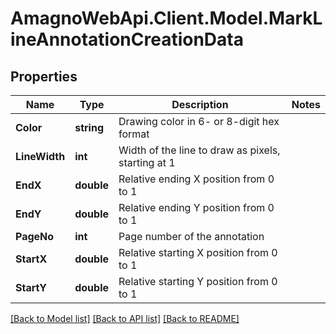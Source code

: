
# AmagnoWebApi.Client.Model.MarkLineAnnotationCreationData

## Properties

Name | Type | Description | Notes
------------ | ------------- | ------------- | -------------
**Color** | **string** | Drawing color in 6- or 8-digit hex format | 
**LineWidth** | **int** | Width of the line to draw as pixels, starting at 1 | 
**EndX** | **double** | Relative ending X position from 0 to 1 | 
**EndY** | **double** | Relative ending Y position from 0 to 1 | 
**PageNo** | **int** | Page number of the annotation | 
**StartX** | **double** | Relative starting X position from 0 to 1 | 
**StartY** | **double** | Relative starting Y position from 0 to 1 | 

[[Back to Model list]](../README.md#documentation-for-models)
[[Back to API list]](../README.md#documentation-for-api-endpoints)
[[Back to README]](../README.md)

